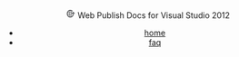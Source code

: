 <header id="topHeader">
<section id="headerLogo">
<img src="/images/logo-16.png" alt="logo" />
<span>Web Publish Docs for Visual Studio 2012</span>
</section>
<nav>

- [home](/)
- [faq](/faq.md)


</nav>
</header>